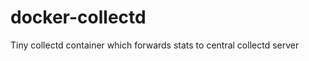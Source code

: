 docker-collectd
===============

Tiny collectd container which forwards stats to central collectd server
